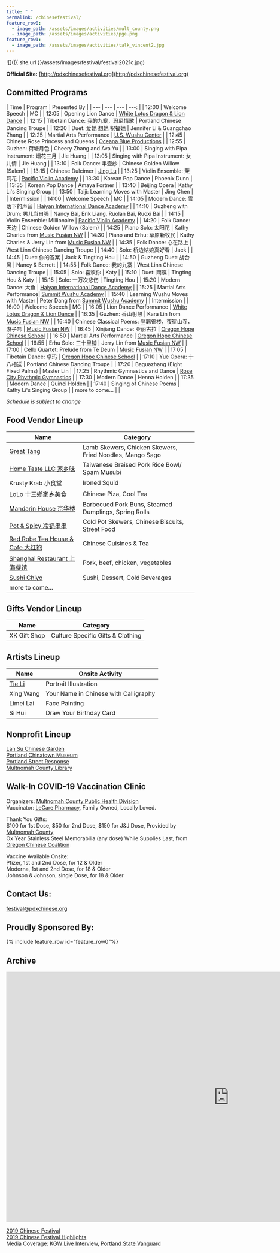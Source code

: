 ```yaml
---
title: " "
permalink: /chinesefestival/
feature_row0:
  - image_path: /assets/images/activities/mult_county.png
  - image_path: /assets/images/activities/pge.png
feature_row1:
  - image_path: /assets/images/activities/talk_vincent2.jpg
---
```


![]({{ site.url }}/assets/images/festival/festival2021c.jpg)

**Official Site:** [http://pdxchinesefestival.org](http://pdxchinesefestival.org)

## Committed Programs  

| Time | Program | Presented By |
| --- | --- | --- | ---: |
| 12:00 | Welcome Speech | MC |
| 12:05 | Opening Lion Dance | [White Lotus Dragon & Lion Dance](https://www.whitelotusliondance.com/) |
| 12:15 | Tibetain Dance: 我的九寨，玛尼情歌 | Portland Chinese Dancing Troupe |
| 12:20 | Duet: 爱她 想她 祝福她 | Jennifer Li & Guangchao Zhang |
| 12:25 | Martial Arts Performance | [U.S. Wushu Center](https://uswushu.com/) |
| 12:45 | Chinese Rose Princess and Queens | [Oceana Blue Productions](http://oceanablueusa.com/) |
| 12:55 | Guzhen: 荷塘月色 | Cheery Zhang and Ava Yu |
| 13:00 | Singing with Pipa Instrument: 烟花三月 | Jie Huang |
| 13:05 | Singing with Pipa Instrument: 女儿情 | Jie Huang |
| 13:10 | Folk Dance: 半壶纱 | Chinese Golden Willow (Salem) |
| 13:15 | Chinese Dulcimer | [Jing Lu](http://www.jingluarts.com/) |
| 13:25 | Violin Ensemble: 茉莉花 | [Pacific Violin Academy](https://pacificviolinacademy.com/) |
| 13:30 | Korean Pop Dance | Phoenix Dunn |
| 13:35 | Korean Pop Dance | Amaya Fortner |
| 13:40 | Beijing Opera | Kathy Li's Singing Group |
| 13:50 | Taiji: Learning Moves with Master | Jing Chen |
| Intermission |
| 14:00 | Welcome Speech | MC |
| 14:05 | Modern Dance: 雪落下的声音 | [Haiyan International Dance Academy](http://www.haiyanballet.net/) |
| 14:10 | Guzheng with Drum: 男儿当自强 | Nancy Bai, Erik Liang, Ruolan Bai, Ruoxi Bai |
| 14:15 | Violin Ensemble: Millionaire | [Pacific Violin Academy](https://pacificviolinacademy.com/) |
| 14:20 | Folk Dance: 天边 | Chinese Golden Willow (Salem) |
| 14:25 | Piano Solo: 太阳花 | Kathy Charles from [Music Fusian NW](https://www.facebook.com/musicfusiannw/) |
| 14:30 | Piano and Erhu: 草原新牧民 | Kathy Charles & Jerry Lin from [Music Fusian NW](https://www.facebook.com/musicfusiannw/) |
| 14:35 | Folk Dance: 心在路上 | West Linn Chinese Dancing Troupe |
| 14:40 | Solo: 桥边姑娘真好看 | Jack |
| 14:45 | Duet: 你的答案 | Jack & Tingting Hou |
| 14:50 | Guzheng Duet: 战台风 | Nancy & Berrett |
| 14:55 | Folk Dance: 我的九寨 | West Linn Chinese Dancing Troupe |
| 15:05 | Solo: 喜欢你 | Katy |
| 15:10 | Duet: 雨蝶 | Tingting Hou & Katy |
| 15:15 | Solo: 一万次悲伤 | Tingting Hou |
| 15:20 | Modern Dance: 大鱼 | [Haiyan International Dance Academy](http://www.haiyanballet.net/) |
| 15:25 | Martial Arts Performance| [Summit Wushu Academy](http://summitwushu.com/) |
| 15:40 | Learning Wushu Moves with Master | Peter Dang from [Summit Wushu Academy](http://summitwushu.com/) |
| Intermission |
| 16:00 | Welcome Speech | MC |
| 16:05 | Lion Dance Performance | [White Lotus Dragon & Lion Dance](https://www.whitelotusliondance.com/) |
| 16:35 | Guzhen: 香山射鼓 | Kara Lin from [Music Fusian NW](https://www.facebook.com/musicfusiannw/) |
| 16:40 | Chinese Classical Poems: 登鹳雀楼，夜宿山寺，游子吟 | [Music Fusian NW](https://www.facebook.com/musicfusiannw/) |
| 16:45 | Xinjiang Dance: 亚丽古拉 | [Oregon Hope Chinese School](http://www.oregon-hope.org) |
| 16:50 | Martial Arts Performance | [Oregon Hope Chinese School](http://www.oregon-hope.org) |
| 16:55 | Erhu Solo: 三十里铺 | Jerry Lin from [Music Fusian NW](https://www.facebook.com/musicfusiannw/) |
| 17:00 | Cello Quartet: Prelude from Te Deum | [Music Fusian NW](https://www.facebook.com/musicfusiannw/) |
| 17:05 | Tibetain Dance: 卓玛 | [Oregon Hope Chinese School](http://www.oregon-hope.org) |
| 17:10 | Yue Opera: 十八相送 | Portland Chinese Dancing Troupe |
| 17:20 | Baguazhang (Eight Fixed Palms) | Master Lin |
| 17:25 | Rhythmic Gymnastics and Dance | [Rose City Rhythmic Gymnastics](https://www.rosecityrhythmic.com/) |
| 17:30 | Modern Dance | Henna Holden |
| 17:35 | Modern Dance | Quinci Holden |
| 17:40 | Singing of Chinese Poems | Kathy Li's Singing Group |
| more to come... | |

*Schedule is subject to change*

## Food Vendor Lineup

| Name | Category |
| --- | --- |
| [Great Tang](http://greattang.gt/) | Lamb Skewers, Chicken Skewers, Fried Noodles, Mango Sago |
| [Home Taste LLC 家乡味](http://www.hometaste.org/) | Taiwanese Braised Pork Rice Bowl/ Spam Musubi |
| Krusty Krab 小食堂 | Ironed Squid |
| LoLo 十三鄉家乡美食 | Chinese Piza, Cool Tea |
| [Mandarin House 京华楼](https://www.mandarinhouse97204.com/) | Barbecued Pork Buns, Steamed Dumplings, Spring Rolls |
| [Pot & Spicy 冷锅串串](https://potspicytogo.com/) | Cold Pot Skewers, Chinese Biscuits, Street Food |
| [Red Robe Tea House & Cafe 大红袍](http://redrobeteahouse.com/)| Chinese Cuisines & Tea |
| [Shanghai Restaurant 上海餐馆](http://www.shfood.us/) | Pork, beef, chicken, vegetables |
| [Sushi Chiyo](https://www.sushichiyo.com/sushi-restaurant-beaverton) | Sushi, Dessert, Cold Beverages |
| more to come... | |

## Gifts Vendor Lineup

| Name | Category |
| --- | --- |
| XK Gift Shop | Culture Specific Gifts & Clothing |

## Artists Lineup

| Name | Onsite Activity |
| --- | --- |
| [Tie Li](https://www.litiefineart.com/) | Portrait Illustration |
| Xing Wang | Your Name in Chinese with Calligraphy |
| Limei Lai | Face Painting |
| Si Hui | Draw Your Birthday Card |

## Nonprofit Lineup

[Lan Su Chinese Garden](https://lansugarden.org/)  
[Portland Chinatown Museum](https://www.portlandchinatownmuseum.org/)  
[Portland Street Response](https://www.portland.gov/streetresponse)  
[Multnomah County Library](https://multcolib.org/file/1571)

## Walk-In COVID-19 Vaccination Clinic

Organizers: [Multnomah County Public Health Division](https://www.multco.us/health)  
Vaccinator: [LeCare Pharmacy](https://www.lecarepharmacy.com/), Family Owned, Locally Loved.  

Thank You Gifts:  
$100 for 1st Dose, $50 for 2nd Dose, $150 for J&J Dose, Provided by [Multnomah County](https://www.multco.us/health)  
Ox Year Stainless Steel Memorabilia (any dose) While Supplies Last, from [Oregon Chinese Coalition](http://pdxchinese.org/)  

Vaccine Available Onsite:  
Pfizer, 1st and 2nd Dose, for 12 & Older  
Moderna, 1st and 2nd Dose, for 18 & Older  
Johnson & Johnson, single Dose, for 18 & Older  

## Contact Us:

[festival@pdxchinese.org](mailto:festival@pdxchinese.org)  

## Proudly Sponsored By:

{% include feature_row id="feature_row0"%}

## Archive

<iframe width="1189" height="669" src="https://www.youtube.com/embed/hOMUih0WrLQ" frameborder="0" allow="accelerometer; autoplay; encrypted-media; gyroscope; picture-in-picture" allowfullscreen></iframe>

[2019 Chinese Festival](http://pdxchinese.org/chinesefestival/chinesefestival_2019/)  
[2019 Chinese Festival Highlights](http://pdxchinese.org/chinese-festival-2019/)  
Media Coverage: [KGW Live Interview](https://www.kgw.com/video/life/first-ever-pdx-chinese-festival-on-the-square/283-21872975-6fee-4122-83d1-a83449b083f5), [Portland State Vanguard](https://psuvanguard.com/oregon-chinese-coalition-hosts-chinese-festival/)

